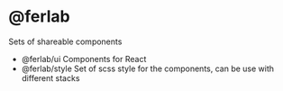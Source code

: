 # @ferlab

Sets of shareable components 

- @ferlab/ui Components for React
- @ferlab/style Set of scss style for the components, can be use with different stacks
